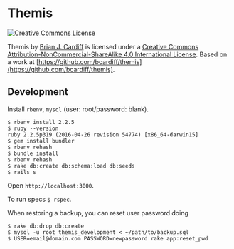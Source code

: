 # Themis

[![Creative Commons License](https://i.creativecommons.org/l/by-nc-sa/4.0/88x31.png)](http://creativecommons.org/licenses/by-nc-sa/4.0/)

Themis by [Brian J. Cardiff](https://github.com/bcardiff) is licensed under a [Creative Commons Attribution-NonCommercial-ShareAlike 4.0 International License](http://creativecommons.org/licenses/by-nc-sa/4.0/).
Based on a work at [https://github.com/bcardiff/themis](https://github.com/bcardiff/themis).

## Development

Install `rbenv`, `mysql` (user: root/password: blank).

```
$ rbenv install 2.2.5
$ ruby --version
ruby 2.2.5p319 (2016-04-26 revision 54774) [x86_64-darwin15]
$ gem install bundler
$ rbenv rehash
$ bundle install
$ rbenv rehash
$ rake db:create db:schema:load db:seeds
$ rails s
```

Open `http://localhost:3000`.

To run specs `$ rspec`.

When restoring a backup, you can reset user password doing

```
$ rake db:drop db:create
$ mysql -u root themis_development < ~/path/to/backup.sql
$ USER=email@domain.com PASSWORD=newpassword rake app:reset_pwd
```

